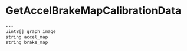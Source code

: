 # GetAccelBrakeMapCalibrationData

```txt
---
uint8[] graph_image
string accel_map
string brake_map
```
